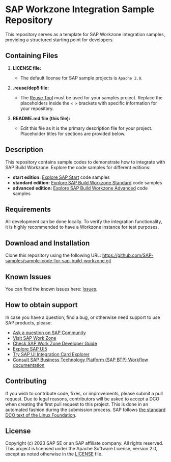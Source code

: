 # SAP Workzone Integration Sample Repository

This repository serves as a template for SAP Workzone integration samples, providing a structured starting point for developers.

## Containing Files

1. **LICENSE file:**
   - The default license for SAP sample projects is `Apache 2.0`.

2. **.reuse/dep5 file:**
   - The [Reuse Tool](https://reuse.software/) must be used for your samples project. Replace the placeholders inside the `< >` brackets with specific information for your repository.

3. **README.md file (this file):**
   - Edit this file as it is the primary description file for your project. Placeholder titles for sections are provided below.

## Description

This repository contains sample codes to demonstrate how to integrate with SAP Build Workzone. Explore the code samples for different editions:

- **start edition:**
  [Explore SAP Start](./start/README.md) code samples
- **standard edition:**
  [Explore SAP Build Workzone Standard](./standard/README.md) code samples
- **advanced edition:**
  [Explore SAP Build Workzone Advanced](./advanced/README.md) code samples

## Requirements

All development can be done locally. To verify the integration functionality, it is highly recommended to have a Workzone instance for test purposes.

## Download and Installation

Clone this repository using the following URL: https://github.com/SAP-samples/sample-code-for-sap-build-workzone.git


## Known Issues

You can find the known issues here: [Issues](https://github.com/SAP-samples/sample-code-for-sap-build-workzone/issues).

## How to obtain support

In case you have a question, find a bug, or otherwise need support to use SAP products, please:

- [Ask a question on SAP Community](https://community.sap.com/)
- [Visit SAP Work Zone](https://help.sap.com/viewer/fec5ca6e3229418f84a932c745cbe985/Cloud/en-US)
- [Check SAP Work Zone Developer Guide](https://help.sap.com/docs/build-work-zone-advanced-edition/sap-build-work-zone-advanced-edition/development)
- [Explore SAP UI5](https://help.sap.com/viewer/product/SAPUI5/External/en-US)
- [Try SAP UI Integration Card Explorer](https://ui5.sap.com/test-resources/sap/ui/integration/demokit/cardExplorer/webapp/index.html)
- [Consult SAP Business Technology Platform (SAP BTP) Workflow documentation](https://help.sap.com/viewer/product/WORKFLOW_SERVICE/Cloud/en-US)

## Contributing
If you wish to contribute code, fixes, or improvements, please submit a pull request. Due to legal reasons, contributors will be asked to accept a DCO when creating the first pull request to this project. This is done in an automated fashion during the submission process. SAP follows [the standard DCO text of the Linux Foundation](https://developercertificate.org/).

## License
Copyright (c) 2023 SAP SE or an SAP affiliate company. All rights reserved. This project is licensed under the Apache Software License, version 2.0, except as noted otherwise in the [LICENSE](LICENSE) file.
